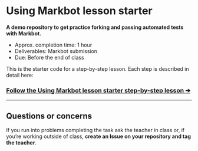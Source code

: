 # Using Markbot lesson starter

**A demo repository to get practice forking and passing automated tests with Markbot.**

- Approx. completion time: 1 hour
- Deliverables: Markbot submission
- Due: Before the end of class

This is the starter code for a step-by-step lesson. Each step is described in detail here:

### [**Follow the Using Markbot lesson starter step-by-step lesson ➔**](https://learntheweb.courses/courses/web-dev-1/using-markbot/)

---

## Questions or concerns

If you run into problems completing the task ask the teacher in class or, if you’re working outside of class, **create an Issue on your repository and tag the teacher**.
